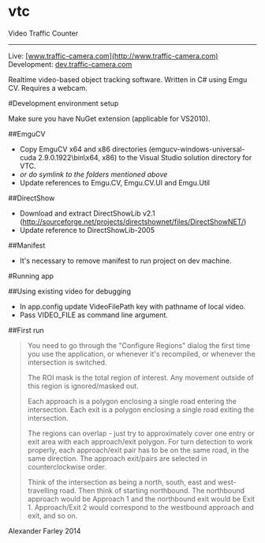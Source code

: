 vtc
===
Video Traffic Counter

---

Live: [www.traffic-camera.com](http://www.traffic-camera.com) Development: [dev.traffic-camera.com](http://dev.traffic-camera.com)

Realtime video-based object tracking software. Written in C# using Emgu CV. Requires a webcam.

#Development environment setup

Make sure you have NuGet extension (applicable for VS2010).

##EmguCV
* Copy EmguCV x64 and x86 directories (emgucv-windows-universal-cuda 2.9.0.1922\bin\x64, x86) to the Visual Studio solution directory for VTC.
 * *or do symlink to the folders mentioned above*
* Update references to Emgu.CV, Emgu.CV.UI and Emgu.Util

##DirectShow
* Download and extract DirectShowLib v2.1 (http://sourceforge.net/projects/directshownet/files/DirectShowNET/)
* Update reference to DirectShowLib-2005

##Manifest
* It's necessary to remove manifest to run project on dev machine.

#Running app

##Using existing video for debugging
* In app.config update VideoFilePath key with pathname of local video.
* Pass VIDEO_FILE as command line argument.

##First run
> You need to go through the "Configure Regions" dialog the first time you use the application, or whenever it's recompiled, or whenever the intersection is switched.
>
> The ROI mask is the total region of interest. Any movement outside of this region is ignored/masked out.
>
> Each approach is a polygon enclosing a single road entering the intersection. Each exit is a polygon enclosing a single road exiting the intersection.  
>
> The regions can overlap - just try to approximately cover one entry or exit area with each approach/exit polygon. For turn detection to work properly, each approach/exit pair has to be on the same road, in the same direction. The approach exit/pairs are selected in counterclockwise order.
>
> Think of the intersection as being a north, south, east and west-travelling road. Then think of starting northbound. The northbound approach would be Approach 1 and the northbound exit would be Exit 1. Approach/Exit 2 would correspond to the westbound approach and exit, and so on.


Alexander Farley 2014

